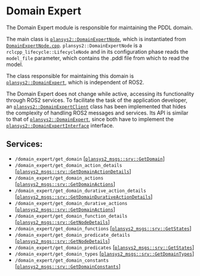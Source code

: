 # Domain Expert

The Domain Expert module is responsible for maintaining the PDDL domain. 

The main class is [`plansys2::DomainExpertNode`](include/plansys2_domain_expert/DomainExpertNode.hpp), which is instantiated from [`DomainExpertNode.cpp`](src/DomainExpertNode.cpp). `plansys2::DomainExpertNode` is a `rclcpp_lifecycle::LifecycleNode` and in its configuration phase reads the `model_file` parameter, which contains the .pddl file from which to read the model.

The class responsible for maintaining this domain is [`plansys2::DomainExpert`](include/plansys2_domain_expert/DomainExpert.hpp), which is independent of ROS2.

The Domain Expert does not change while active, accessing its functionality through ROS2 services. To facilitate the task of the application developer, an [`plansys2::DomainExpertClient`](include/plansys2_domain_expert/DomainExpertClient.hpp) class has been implemented that hides the complexity of handling ROS2 messages and services. Its API is similar to that of [`plansys2::DomainExpert`](include/plansys2_domain_expert/DomainExpert.hpp), since both have to implement the [`plansys2::DomainExpertInterface`](include/plansys2_domain_expert/DomainExpertInterface.hpp) interface.

## Services:

- `/domain_expert/get_domain` [[`plansys2_msgs::srv::GetDomain`](../plansys2_msgs/srv/GetDomain.srv)]
- `/domain_expert/get_domain_action_details` [[`plansys2_msgs::srv::GetDomainActionDetails`](../plansys2_msgs/srv/GetDomainActionDetails.srv)]
- `/domain_expert/get_domain_actions` [[`plansys2_msgs::srv::GetDomainActions`](../plansys2_msgs/srv/GetDomainActions.srv)]
- `/domain_expert/get_domain_durative_action_details` [[`plansys2_msgs::srv::GetDomainDurativeActionDetails`](../plansys2_msgs/srv/GetDomainDurativeActionDetails.srv)]
- `/domain_expert/get_domain_durative_actions` [[`plansys2_msgs::srv::GetDomainActions`](../plansys2_msgs/srv/GetDomainActions.srv)]
- `/domain_expert/get_domain_function_details` [[`plansys2_msgs::srv::GetNodeDetails`](../plansys2_msgs/srv/GetNodeDetails.srv)]
- `/domain_expert/get_domain_functions` [[`plansys2_msgs::srv::GetStates`](../plansys2_msgs/srv/GetStates.srv)]
- `/domain_expert/get_domain_predicate_details` [[`plansys2_msgs::srv::GetNodeDetails`](../plansys2_msgs/srv/GetNode.srv)]
- `/domain_expert/get_domain_predicates` [[`plansys2_msgs::srv::GetStates`](../plansys2_msgs/srv/GetStates.srv)]
- `/domain_expert/get_domain_types` [[`plansys2_msgs::srv::GetDomainTypes`](../plansys2_msgs/srv/GetDomainTypes.srv)]
- `/domain_expert/get_domain_constants` [[`plansys2_msgs::srv::GetDomainConstants`](../plansys2_msgs/srv/GetDomainConstants.srv)]
